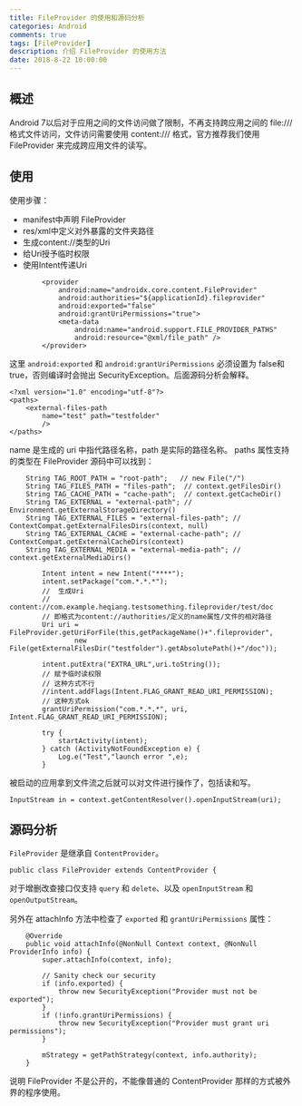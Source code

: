 ```yaml
---
title: FileProvider 的使用和源码分析
categories: Android
comments: true
tags: [FileProvider]
description: 介绍 FileProvider 的使用方法
date: 2018-8-22 10:00:00
---
```


## 概述

Android 7以后对于应用之间的文件访问做了限制，不再支持跨应用之间的 file:/// 格式文件访问，文件访问需要使用 content:/// 格式，官方推荐我们使用 FileProvider 来完成跨应用文件的读写。

## 使用

使用步骤：

 - manifest中声明 FileProvider
 - res/xml中定义对外暴露的文件夹路径
 - 生成content://类型的Uri
 - 给Uri授予临时权限
 - 使用Intent传递Uri


```
        <provider
            android:name="androidx.core.content.FileProvider"
            android:authorities="${applicationId}.fileprovider"
            android:exported="false"
            android:grantUriPermissions="true">
            <meta-data
                android:name="android.support.FILE_PROVIDER_PATHS"
                android:resource="@xml/file_path" />
        </provider>
```

这里 `android:exported` 和 `android:grantUriPermissions` 必须设置为 false和true，否则编译时会抛出 SecurityException。后面源码分析会解释。

```
<?xml version="1.0" encoding="utf-8"?>
<paths>
    <external-files-path
        name="test" path="testfolder"
        />
</paths>
```
name 是生成的 uri 中指代路径名称，path 是实际的路径名称。
paths 属性支持的类型在 FileProvider 源码中可以找到：

```
    String TAG_ROOT_PATH = "root-path";   // new File("/")
    String TAG_FILES_PATH = "files-path";  // context.getFilesDir()
    String TAG_CACHE_PATH = "cache-path";  // context.getCacheDir()
    String TAG_EXTERNAL = "external-path"; // Environment.getExternalStorageDirectory()
    String TAG_EXTERNAL_FILES = "external-files-path"; // ContextCompat.getExternalFilesDirs(context, null)
    String TAG_EXTERNAL_CACHE = "external-cache-path"; // ContextCompat.getExternalCacheDirs(context)
    String TAG_EXTERNAL_MEDIA = "external-media-path"; // context.getExternalMediaDirs()
```

```
        Intent intent = new Intent("****");
        intent.setPackage("com.*.*.*");
        //  生成Uri
        // content://com.example.heqiang.testsomething.fileprovider/test/doc
        // 即格式为content://authorities/定义的name属性/文件的相对路径
        Uri uri = FileProvider.getUriForFile(this,getPackageName()+".fileprovider",
                new File(getExternalFilesDir("testfolder").getAbsolutePath()+"/doc"));

        intent.putExtra("EXTRA_URL",uri.toString());
        // 赋予临时读权限
        // 这种方式不行
        //intent.addFlags(Intent.FLAG_GRANT_READ_URI_PERMISSION);
        // 这种方式ok
        grantUriPermission("com.*.*.*", uri, Intent.FLAG_GRANT_READ_URI_PERMISSION);

        try {
            startActivity(intent);
        } catch (ActivityNotFoundException e) {
            Log.e("Test","launch error ",e);
        }
```

被启动的应用拿到文件流之后就可以对文件进行操作了，包括读和写。

```
InputStream in = context.getContentResolver().openInputStream(uri);
```


## 源码分析

`FileProvider` 是继承自 `ContentProvider`。

```
public class FileProvider extends ContentProvider {
```

对于增删改查接口仅支持 `query` 和 `delete`、以及 `openInputStream` 和 `openOutputStream`。

另外在 attachInfo 方法中检查了 `exported` 和 `grantUriPermissions` 属性：

```
    @Override
    public void attachInfo(@NonNull Context context, @NonNull ProviderInfo info) {
        super.attachInfo(context, info);

        // Sanity check our security
        if (info.exported) {
            throw new SecurityException("Provider must not be exported");
        }
        if (!info.grantUriPermissions) {
            throw new SecurityException("Provider must grant uri permissions");
        }

        mStrategy = getPathStrategy(context, info.authority);
    }
```

说明 FileProvider 不是公开的，不能像普通的 ContentProvider 那样的方式被外界的程序使用。

